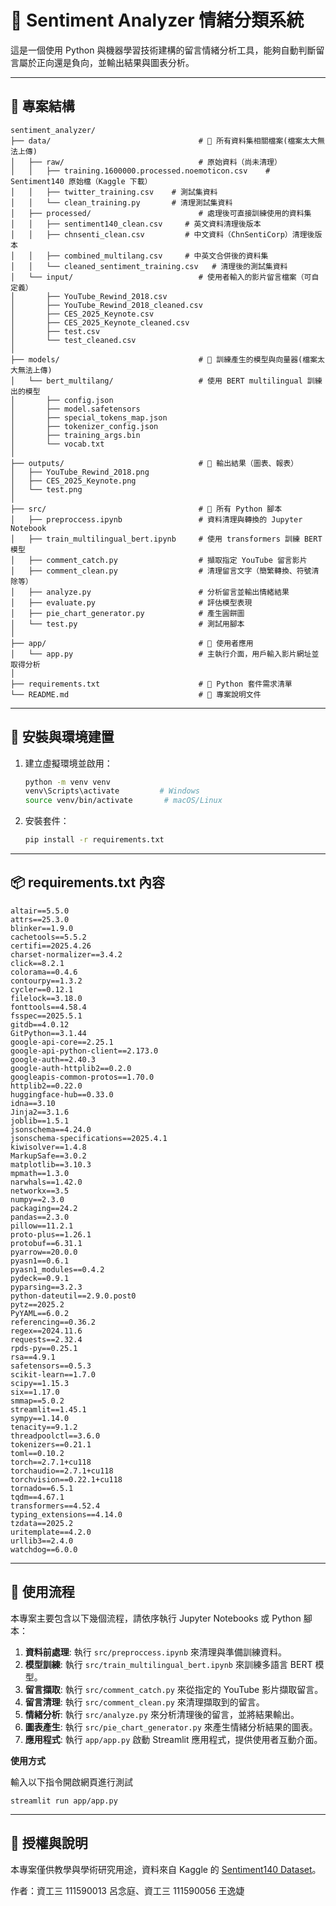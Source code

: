 # 💬 Sentiment Analyzer 情緒分類系統

這是一個使用 Python 與機器學習技術建構的留言情緒分析工具，能夠自動判斷留言屬於正向還是負向，並輸出結果與圖表分析。

---

## 📁 專案結構

```text
sentiment_analyzer/
├── data/                                 # 📂 所有資料集相關檔案(檔案太大無法上傳)
│   ├── raw/                              # 原始資料（尚未清理）
│   │   ├── training.1600000.processed.noemoticon.csv    # Sentiment140 原始檔（Kaggle 下載）
│   │   ├── twitter_training.csv    # 測試集資料
│   │   └── clean_training.py       # 清理測試集資料
│   ├── processed/                        # 處理後可直接訓練使用的資料集
│   │   ├── sentiment140_clean.csv     # 英文資料清理後版本
│   │   ├── chnsenti_clean.csv         # 中文資料（ChnSentiCorp）清理後版本
│   │   ├── combined_multilang.csv     # 中英文合併後的資料集
│   │   └── cleaned_sentiment_training.csv   # 清理後的測試集資料
│   └── input/                            # 使用者輸入的影片留言檔案（可自定義）
│       ├── YouTube_Rewind_2018.csv
│       ├── YouTube_Rewind_2018_cleaned.csv
│       ├── CES_2025_Keynote.csv
│       ├── CES_2025_Keynote_cleaned.csv
│       ├── test.csv
│       └── test_cleaned.csv
│
├── models/                               # 📂 訓練產生的模型與向量器(檔案太大無法上傳)
│   └── bert_multilang/                   # 使用 BERT multilingual 訓練出的模型
│       ├── config.json
│       ├── model.safetensors
│       ├── special_tokens_map.json
│       ├── tokenizer_config.json
│       ├── training_args.bin
│       └── vocab.txt
│
├── outputs/                              # 📂 輸出結果（圖表、報表）
│   ├── YouTube_Rewind_2018.png
│   ├── CES_2025_Keynote.png
│   └── test.png
│
├── src/                                  # 📂 所有 Python 腳本
│   ├── preproccess.ipynb                 # 資料清理與轉換的 Jupyter Notebook
│   ├── train_multilingual_bert.ipynb     # 使用 transformers 訓練 BERT 模型
│   ├── comment_catch.py                  # 擷取指定 YouTube 留言影片
│   ├── comment_clean.py                  # 清理留言文字（簡繁轉換、符號清除等）
│   ├── analyze.py                        # 分析留言並輸出情緒結果
│   ├── evaluate.py                       # 評估模型表現
│   ├── pie_chart_generator.py            # 產生圓餅圖
│   └── test.py                           # 測試用腳本
│
├── app/                                  # 📂 使用者應用
│   └── app.py                            # 主執行介面，用戶輸入影片網址並取得分析
│
├── requirements.txt                      # 📄 Python 套件需求清單
└── README.md                             # 📄 專案說明文件
```

---

## 🚀 安裝與環境建置

1.  建立虛擬環境並啟用：

    ```bash
    python -m venv venv  
    venv\Scripts\activate         # Windows
    source venv/bin/activate       # macOS/Linux
    ```

2.  安裝套件：

    ```bash
    pip install -r requirements.txt
    ```

---

## 📦 requirements.txt 內容

```text
altair==5.5.0
attrs==25.3.0
blinker==1.9.0
cachetools==5.5.2
certifi==2025.4.26
charset-normalizer==3.4.2
click==8.2.1
colorama==0.4.6
contourpy==1.3.2
cycler==0.12.1
filelock==3.18.0
fonttools==4.58.4
fsspec==2025.5.1
gitdb==4.0.12
GitPython==3.1.44
google-api-core==2.25.1
google-api-python-client==2.173.0
google-auth==2.40.3
google-auth-httplib2==0.2.0
googleapis-common-protos==1.70.0
httplib2==0.22.0
huggingface-hub==0.33.0
idna==3.10
Jinja2==3.1.6
joblib==1.5.1
jsonschema==4.24.0
jsonschema-specifications==2025.4.1
kiwisolver==1.4.8
MarkupSafe==3.0.2
matplotlib==3.10.3
mpmath==1.3.0
narwhals==1.42.0
networkx==3.5
numpy==2.3.0
packaging==24.2
pandas==2.3.0
pillow==11.2.1
proto-plus==1.26.1
protobuf==6.31.1
pyarrow==20.0.0
pyasn1==0.6.1
pyasn1_modules==0.4.2
pydeck==0.9.1
pyparsing==3.2.3
python-dateutil==2.9.0.post0
pytz==2025.2
PyYAML==6.0.2
referencing==0.36.2
regex==2024.11.6
requests==2.32.4
rpds-py==0.25.1
rsa==4.9.1
safetensors==0.5.3
scikit-learn==1.7.0
scipy==1.15.3
six==1.17.0
smmap==5.0.2
streamlit==1.45.1
sympy==1.14.0
tenacity==9.1.2
threadpoolctl==3.6.0
tokenizers==0.21.1
toml==0.10.2
torch==2.7.1+cu118
torchaudio==2.7.1+cu118
torchvision==0.22.1+cu118
tornado==6.5.1
tqdm==4.67.1
transformers==4.52.4
typing_extensions==4.14.0
tzdata==2025.2
uritemplate==4.2.0
urllib3==2.4.0
watchdog==6.0.0
```

---

## 📖 使用流程

本專案主要包含以下幾個流程，請依序執行 Jupyter Notebooks 或 Python 腳本：

1.  **資料前處理**: 執行 `src/preproccess.ipynb` 來清理與準備訓練資料。
2.  **模型訓練**: 執行 `src/train_multilingual_bert.ipynb` 來訓練多語言 BERT 模型。
3.  **留言擷取**: 執行 `src/comment_catch.py` 來從指定的 YouTube 影片擷取留言。
4.  **留言清理**: 執行 `src/comment_clean.py` 來清理擷取到的留言。
5.  **情緒分析**: 執行 `src/analyze.py` 來分析清理後的留言，並將結果輸出。
6.  **圖表產生**: 執行 `src/pie_chart_generator.py` 來產生情緒分析結果的圖表。
7.  **應用程式**: 執行 `app/app.py` 啟動 Streamlit 應用程式，提供使用者互動介面。

**使用方式**

輸入以下指令開啟網頁進行測試
```
streamlit run app/app.py 
```

---

## 🧠 授權與說明

本專案僅供教學與學術研究用途，資料來自 Kaggle 的 [Sentiment140 Dataset](https://www.kaggle.com/datasets/kazanova/sentiment140)。

作者：資工三 111590013 呂念庭、資工三 111590056 王逸婕